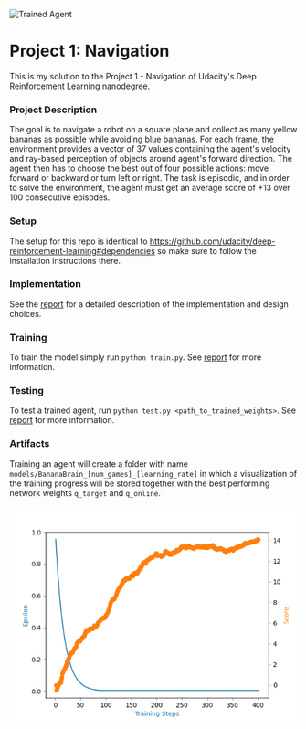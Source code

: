 ![Trained Agent](https://user-images.githubusercontent.com/10624937/42135619-d90f2f28-7d12-11e8-8823-82b970a54d7e.gif)

# Project 1: Navigation
This is my solution to the Project 1 - Navigation of Udacity's Deep Reinforcement Learning nanodegree.

### Project Description
The goal is to navigate a robot on a square plane and collect as many yellow bananas as possible while avoiding blue bananas. For each frame, the environment provides a vector of 37 values containing the agent's velocity and ray-based perception of objects around agent's forward direction. The agent then has to choose the best out of four possible actions: move forward or backward or turn left or right.
The task is episodic, and in order to solve the environment, the agent must get an average score of +13 over 100 consecutive episodes.

### Setup
The setup for this repo is identical to https://github.com/udacity/deep-reinforcement-learning#dependencies so make sure to follow the installation instructions there.

### Implementation
See the [report](REPORT.md) for a detailed description of the implementation and design choices.

### Training
To train the model simply run `python train.py`. See [report](REPORT.md) for more information.

### Testing
To test a trained agent, run `python test.py <path_to_trained_weights>`. See [report](REPORT.md) for more information.

### Artifacts
Training an agent will create a folder with name `models/BananaBrain_[num_games]_[learning_rate]` in which a visualization of the training progress will be stored together with the best performing network weights `q_target` and `q_online`.

![progress](https://raw.githubusercontent.com/jarvick257/udacity-drl-navigation/develop/models/BananaBrain_500_0.001/progress.png)

